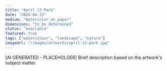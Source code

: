 ```yaml
---
title: "April 13 Park"
date: "2024-04-13"
medium: "Watercolor on paper"
dimensions: "To be determined"
status: "available"
featured: true
tags: ["watercolour", "landscape", "nature"]
imageUrl: "/images/artworks/april-13-park.jpg"
---
```


[AI GENERATED - PLACEHOLDER]
Brief description based on the artwork's subject matter.
